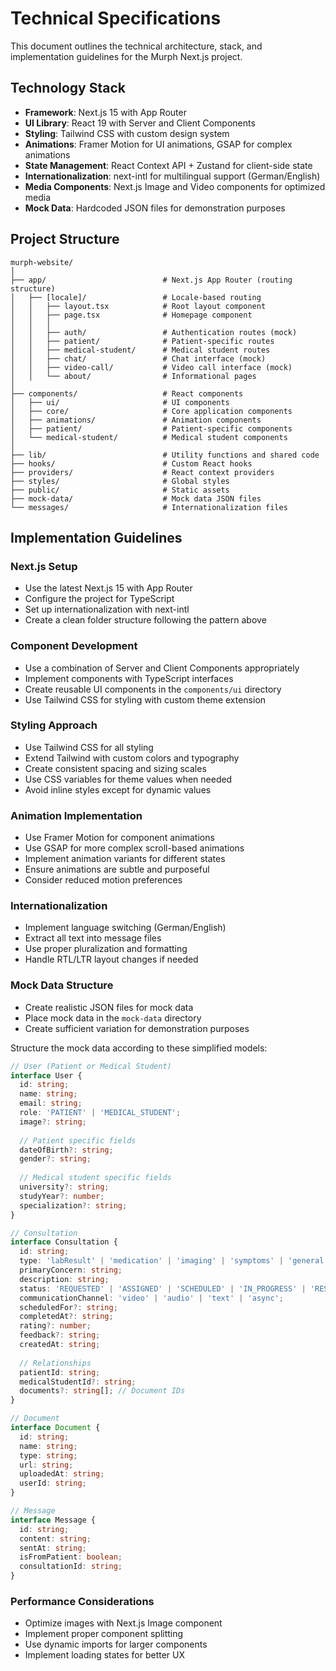 # Technical Specifications

This document outlines the technical architecture, stack, and implementation guidelines for the Murph Next.js project.

## Technology Stack

- **Framework**: Next.js 15 with App Router
- **UI Library**: React 19 with Server and Client Components
- **Styling**: Tailwind CSS with custom design system
- **Animations**: Framer Motion for UI animations, GSAP for complex animations
- **State Management**: React Context API + Zustand for client-side state
- **Internationalization**: next-intl for multilingual support (German/English)
- **Media Components**: Next.js Image and Video components for optimized media
- **Mock Data**: Hardcoded JSON files for demonstration purposes

## Project Structure

```
murph-website/
│
├── app/                          # Next.js App Router (routing structure)
│   ├── [locale]/                 # Locale-based routing
│   │   ├── layout.tsx            # Root layout component
│   │   ├── page.tsx              # Homepage component
│   │   │
│   │   ├── auth/                 # Authentication routes (mock)
│   │   ├── patient/              # Patient-specific routes
│   │   ├── medical-student/      # Medical student routes
│   │   ├── chat/                 # Chat interface (mock)
│   │   ├── video-call/           # Video call interface (mock)
│   │   └── about/                # Informational pages
│
├── components/                   # React components
│   ├── ui/                       # UI components
│   ├── core/                     # Core application components
│   ├── animations/               # Animation components
│   ├── patient/                  # Patient-specific components
│   └── medical-student/          # Medical student components
│
├── lib/                          # Utility functions and shared code
├── hooks/                        # Custom React hooks
├── providers/                    # React context providers
├── styles/                       # Global styles
├── public/                       # Static assets
├── mock-data/                    # Mock data JSON files
└── messages/                     # Internationalization files
```

## Implementation Guidelines

### Next.js Setup

- Use the latest Next.js 15 with App Router
- Configure the project for TypeScript
- Set up internationalization with next-intl
- Create a clean folder structure following the pattern above

### Component Development

- Use a combination of Server and Client Components appropriately
- Implement components with TypeScript interfaces
- Create reusable UI components in the `components/ui` directory
- Use Tailwind CSS for styling with custom theme extension

### Styling Approach

- Use Tailwind CSS for all styling
- Extend Tailwind with custom colors and typography
- Create consistent spacing and sizing scales
- Use CSS variables for theme values when needed
- Avoid inline styles except for dynamic values

### Animation Implementation

- Use Framer Motion for component animations
- Use GSAP for more complex scroll-based animations
- Implement animation variants for different states
- Ensure animations are subtle and purposeful
- Consider reduced motion preferences

### Internationalization

- Implement language switching (German/English)
- Extract all text into message files
- Use proper pluralization and formatting
- Handle RTL/LTR layout changes if needed

### Mock Data Structure

- Create realistic JSON files for mock data
- Place mock data in the `mock-data` directory
- Create sufficient variation for demonstration purposes

Structure the mock data according to these simplified models:

```typescript
// User (Patient or Medical Student)
interface User {
  id: string;
  name: string;
  email: string;
  role: 'PATIENT' | 'MEDICAL_STUDENT';
  image?: string;
  
  // Patient specific fields
  dateOfBirth?: string;
  gender?: string;
  
  // Medical student specific fields
  university?: string;
  studyYear?: number;
  specialization?: string;
}

// Consultation
interface Consultation {
  id: string;
  type: 'labResult' | 'medication' | 'imaging' | 'symptoms' | 'general';
  primaryConcern: string;
  description: string;
  status: 'REQUESTED' | 'ASSIGNED' | 'SCHEDULED' | 'IN_PROGRESS' | 'RESOLVED' | 'CLOSED';
  communicationChannel: 'video' | 'audio' | 'text' | 'async';
  scheduledFor?: string;
  completedAt?: string;
  rating?: number;
  feedback?: string;
  createdAt: string;
  
  // Relationships
  patientId: string;
  medicalStudentId?: string;
  documents?: string[]; // Document IDs
}

// Document
interface Document {
  id: string;
  name: string;
  type: string;
  url: string;
  uploadedAt: string;
  userId: string;
}

// Message
interface Message {
  id: string;
  content: string;
  sentAt: string;
  isFromPatient: boolean;
  consultationId: string;
}
```

### Performance Considerations

- Optimize images with Next.js Image component
- Implement proper component splitting
- Use dynamic imports for larger components
- Implement loading states for better UX

